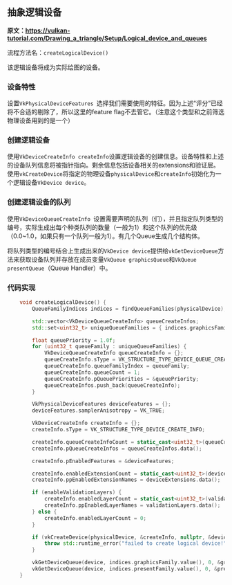 

## 抽象逻辑设备

**原文：https://vulkan-tutorial.com/Drawing_a_triangle/Setup/Logical_device_and_queues**

流程方法名：`createLogicalDevice()`

该逻辑设备将成为实际绘图的设备。

### 设备特性

设置`VkPhysicalDeviceFeatures `选择我们需要使用的特征。因为上述“评分”已经将不合适的剔除了，所以这里的feature flag不去管它。（注意这个类型和之前筛选物理设备用到的是一个）

### 创建逻辑设备

使用`VkDeviceCreateInfo createInfo`设置逻辑设备的创建信息。设备特性和上述的设备队列信息将被指针指向。剩余信息包括设备相关的extensions和验证层。使用`vkCreateDevice`将指定的物理设备`physicalDevice`和`createInfo`初始化为一个逻辑设备`VkDevice device`。

### 创建逻辑设备的队列

使用`VkDeviceQueueCreateInfo `设置需要声明的队列（们），并且指定队列类型的编号，实际生成出每个种类队列的数量（一般为1）和这个队列的优先级（0.0~1.0，如果只有一个队列一般为1）。有几个Queue生成几个结构体。

将队列类型的编号结合上生成出来的`VkDevice device`提供给`vkGetDeviceQueue`方法来获取设备队列并存放在成员变量`VkQueue graphicsQueue`和`VkQueue presentQueue`（Queue Handler）中。

### 代码实现

```cpp
    void createLogicalDevice() {
        QueueFamilyIndices indices = findQueueFamilies(physicalDevice);

        std::vector<VkDeviceQueueCreateInfo> queueCreateInfos;
        std::set<uint32_t> uniqueQueueFamilies = { indices.graphicsFamily.value(), indices.presentFamily.value() };

        float queuePriority = 1.0f;
        for (uint32_t queueFamily : uniqueQueueFamilies) {
            VkDeviceQueueCreateInfo queueCreateInfo = {};
            queueCreateInfo.sType = VK_STRUCTURE_TYPE_DEVICE_QUEUE_CREATE_INFO;
            queueCreateInfo.queueFamilyIndex = queueFamily;
            queueCreateInfo.queueCount = 1;
            queueCreateInfo.pQueuePriorities = &queuePriority;
            queueCreateInfos.push_back(queueCreateInfo);
        }

        VkPhysicalDeviceFeatures deviceFeatures = {};
        deviceFeatures.samplerAnisotropy = VK_TRUE;

        VkDeviceCreateInfo createInfo = {};
        createInfo.sType = VK_STRUCTURE_TYPE_DEVICE_CREATE_INFO;

        createInfo.queueCreateInfoCount = static_cast<uint32_t>(queueCreateInfos.size());
        createInfo.pQueueCreateInfos = queueCreateInfos.data();

        createInfo.pEnabledFeatures = &deviceFeatures;

        createInfo.enabledExtensionCount = static_cast<uint32_t>(deviceExtensions.size());
        createInfo.ppEnabledExtensionNames = deviceExtensions.data();

        if (enableValidationLayers) {
            createInfo.enabledLayerCount = static_cast<uint32_t>(validationLayers.size());
            createInfo.ppEnabledLayerNames = validationLayers.data();
        } else {
            createInfo.enabledLayerCount = 0;
        }

        if (vkCreateDevice(physicalDevice, &createInfo, nullptr, &device) != VK_SUCCESS) {
            throw std::runtime_error("failed to create logical device!");
        }

        vkGetDeviceQueue(device, indices.graphicsFamily.value(), 0, &graphicsQueue);
        vkGetDeviceQueue(device, indices.presentFamily.value(), 0, &presentQueue);
    }
```


